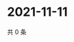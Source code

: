 # 2021-11-11

共 0 条

<!-- BEGIN WEIBO -->
<!-- 最后更新时间 Thu Nov 11 2021 12:19:01 GMT+0800 (China Standard Time) -->

<!-- END WEIBO -->
